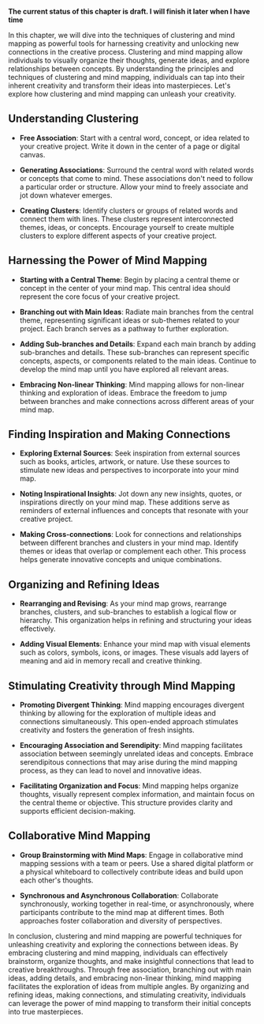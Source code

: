**The current status of this chapter is draft. I will finish it later when I have time**

In this chapter, we will dive into the techniques of clustering and mind mapping as powerful tools for harnessing creativity and unlocking new connections in the creative process. Clustering and mind mapping allow individuals to visually organize their thoughts, generate ideas, and explore relationships between concepts. By understanding the principles and techniques of clustering and mind mapping, individuals can tap into their inherent creativity and transform their ideas into masterpieces. Let's explore how clustering and mind mapping can unleash your creativity.

Understanding Clustering
------------------------

* **Free Association**: Start with a central word, concept, or idea related to your creative project. Write it down in the center of a page or digital canvas.

* **Generating Associations**: Surround the central word with related words or concepts that come to mind. These associations don't need to follow a particular order or structure. Allow your mind to freely associate and jot down whatever emerges.

* **Creating Clusters**: Identify clusters or groups of related words and connect them with lines. These clusters represent interconnected themes, ideas, or concepts. Encourage yourself to create multiple clusters to explore different aspects of your creative project.

Harnessing the Power of Mind Mapping
------------------------------------

* **Starting with a Central Theme**: Begin by placing a central theme or concept in the center of your mind map. This central idea should represent the core focus of your creative project.

* **Branching out with Main Ideas**: Radiate main branches from the central theme, representing significant ideas or sub-themes related to your project. Each branch serves as a pathway to further exploration.

* **Adding Sub-branches and Details**: Expand each main branch by adding sub-branches and details. These sub-branches can represent specific concepts, aspects, or components related to the main ideas. Continue to develop the mind map until you have explored all relevant areas.

* **Embracing Non-linear Thinking**: Mind mapping allows for non-linear thinking and exploration of ideas. Embrace the freedom to jump between branches and make connections across different areas of your mind map.

Finding Inspiration and Making Connections
------------------------------------------

* **Exploring External Sources**: Seek inspiration from external sources such as books, articles, artwork, or nature. Use these sources to stimulate new ideas and perspectives to incorporate into your mind map.

* **Noting Inspirational Insights**: Jot down any new insights, quotes, or inspirations directly on your mind map. These additions serve as reminders of external influences and concepts that resonate with your creative project.

* **Making Cross-connections**: Look for connections and relationships between different branches and clusters in your mind map. Identify themes or ideas that overlap or complement each other. This process helps generate innovative concepts and unique combinations.

Organizing and Refining Ideas
-----------------------------

* **Rearranging and Revising**: As your mind map grows, rearrange branches, clusters, and sub-branches to establish a logical flow or hierarchy. This organization helps in refining and structuring your ideas effectively.

* **Adding Visual Elements**: Enhance your mind map with visual elements such as colors, symbols, icons, or images. These visuals add layers of meaning and aid in memory recall and creative thinking.

Stimulating Creativity through Mind Mapping
-------------------------------------------

* **Promoting Divergent Thinking**: Mind mapping encourages divergent thinking by allowing for the exploration of multiple ideas and connections simultaneously. This open-ended approach stimulates creativity and fosters the generation of fresh insights.

* **Encouraging Association and Serendipity**: Mind mapping facilitates association between seemingly unrelated ideas and concepts. Embrace serendipitous connections that may arise during the mind mapping process, as they can lead to novel and innovative ideas.

* **Facilitating Organization and Focus**: Mind mapping helps organize thoughts, visually represent complex information, and maintain focus on the central theme or objective. This structure provides clarity and supports efficient decision-making.

Collaborative Mind Mapping
--------------------------

* **Group Brainstorming with Mind Maps**: Engage in collaborative mind mapping sessions with a team or peers. Use a shared digital platform or a physical whiteboard to collectively contribute ideas and build upon each other's thoughts.

* **Synchronous and Asynchronous Collaboration**: Collaborate synchronously, working together in real-time, or asynchronously, where participants contribute to the mind map at different times. Both approaches foster collaboration and diversity of perspectives.

In conclusion, clustering and mind mapping are powerful techniques for unleashing creativity and exploring the connections between ideas. By embracing clustering and mind mapping, individuals can effectively brainstorm, organize thoughts, and make insightful connections that lead to creative breakthroughs. Through free association, branching out with main ideas, adding details, and embracing non-linear thinking, mind mapping facilitates the exploration of ideas from multiple angles. By organizing and refining ideas, making connections, and stimulating creativity, individuals can leverage the power of mind mapping to transform their initial concepts into true masterpieces.
